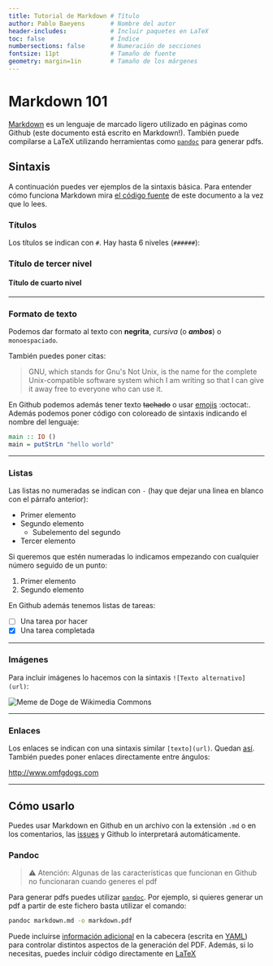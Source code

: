 ```yaml
---
title: Tutorial de Markdown # Título
author: Pablo Baeyens       # Nombre del autor
header-includes:            # Incluir paquetes en LaTeX
toc: false                  # Índice
numbersections: false       # Numeración de secciones
fontsize: 11pt              # Tamaño de fuente
geometry: margin=1in        # Tamaño de los márgenes
---
```


# Markdown 101

[Markdown](//daringfireball.net/projects/markdown) es un lenguaje de marcado ligero utilizado en páginas como Github (este documento está escrito en Markdown!).
También puede compilarse a LaTeX utilizando herramientas como [`pandoc`](http://pandoc.org) para generar pdfs.

## Sintaxis

A continuación puedes ver ejemplos de la sintaxis básica. 
Para entender cómo funciona Markdown mira [el código fuente](//raw.githubusercontent.com/libreim/tutorials/master/markdown/ejemplo.md) de este documento a la vez que lo lees.

### Títulos

Los títulos se indican con `#`. Hay hasta 6 niveles (`######`):

### Título de tercer nivel
#### Título de cuarto nivel

*****

### Formato de texto

Podemos dar formato al texto con **negrita**, *cursiva* (o ***ambos***) o `monoespaciado`.

También puedes poner citas:

> GNU, which stands for Gnu's Not Unix, is the name for the complete Unix-compatible software system which I am writing so that I can give it away free to everyone who can use it.

En Github podemos además tener texto ~~tachado~~ o usar [emojis](http://www.webpagefx.com/tools/emoji-cheat-sheet) :octocat:.
Además podemos poner código con coloreado de sintaxis indicando el nombre del lenguaje:

```haskell
main :: IO ()
main = putStrLn "hello world"
```

*****

### Listas

Las listas no numeradas se indican con `-` (hay que dejar una linea en blanco con el párrafo anterior):

- Primer elemento
- Segundo elemento
  - Subelemento del segundo
- Tercer elemento

Si queremos que estén numeradas lo indicamos empezando con cualquier número seguido de un punto:

1. Primer elemento
2. Segundo elemento

En Github además tenemos listas de tareas:

- [ ] Una tarea por hacer
- [X] Una tarea completada

*****

### Imágenes

Para incluir imágenes lo hacemos con la sintaxis `![Texto alternativo](url)`:

<!--
Esto es un comentario! Quita la imagen cuando generes el documento
en pandoc o descárgala y pon la ruta local.
-->

![Meme de Doge de Wikimedia Commons](http://upload.wikimedia.org/wikipedia/en/5/5f/Original_Doge_meme.jpg)

*****

### Enlaces

Los enlaces se indican con una sintaxis similar `[texto](url)`. 
Quedan [así](//www.youtube.com/watch?v=dQw4w9WgXcQ). 
También puedes poner enlaces directamente entre ángulos:

<http://www.omfgdogs.com>

*****

## Cómo usarlo

Puedes usar Markdown en Github en un archivo con la extensión `.md` o en los comentarios, las [issues](//guides.github.com/features/issues) y Github lo interpretará automáticamente. 

### Pandoc

> :warning: Atención: Algunas de las características que funcionan en Github no funcionaran cuando generes el pdf

Para generar pdfs puedes utilizar [`pandoc`](http://pandoc.org). 
Por ejemplo, si quieres generar un pdf a partir de este fichero basta utilizar el comando:

```bash
pandoc markdown.md -o markdown.pdf
```

 Puede incluirse [información adicional](http://pandoc.org/MANUAL.html#variables-set-by-pandoc) en la cabecera (escrita en [YAML](http://yaml.org)) para controlar distintos aspectos de la generación del PDF.
 Además, si lo necesitas, puedes incluir código directamente en [LaTeX](//github.com/libreim/tutorials/blob/master/latex/ejemplo.tex)

